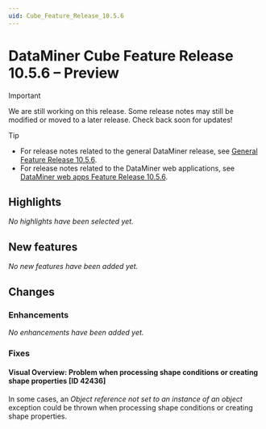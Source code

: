 ```yaml
---
uid: Cube_Feature_Release_10.5.6
---
```


# DataMiner Cube Feature Release 10.5.6 – Preview

> [!IMPORTANT]
> We are still working on this release. Some release notes may still be modified or moved to a later release. Check back soon for updates!

> [!TIP]
>
> - For release notes related to the general DataMiner release, see [General Feature Release 10.5.6](xref:General_Feature_Release_10.5.6).
> - For release notes related to the DataMiner web applications, see [DataMiner web apps Feature Release 10.5.6](xref:Web_apps_Feature_Release_10.5.6).

## Highlights

*No highlights have been selected yet.*

## New features

*No new features have been added yet.*

## Changes

### Enhancements

*No enhancements have been added yet.*

### Fixes

#### Visual Overview: Problem when processing shape conditions or creating shape properties [ID 42436]

<!-- MR 10.4.0 [CU15] / 10.5.0 [CU3] - FR 10.5.6 -->

In some cases, an *Object reference not set to an instance of an object* exception could be thrown when processing shape conditions or creating shape properties.
